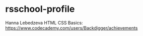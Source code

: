 # rsschool-profile
Hanna Lebedzeva
HTML CSS Basics: https://www.codecademy.com/users/Backdigger/achievements
